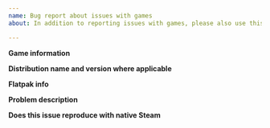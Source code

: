 ```yaml
---
name: Bug report about issues with games
about: In addition to reporting issues with games, please also use this same template for requesting Dbus access for games 

---
```


**Game information**
<!-- Name of the game or games that do not work 
https://github.com/flathub/com.valvesoftware.Steam/wiki/Frequently-asked-questions#my-game-is-giving-strange-errors-about-missing-symbols-in-libraries might be helpful for fixing some game issues for good
-->

**Distribution name and version where applicable**
<!-- Following files may help if you're unsure
  - /etc/redhat-release
  - /etc/suse-release
  - /etc/debian-release
  - /etc/lsb_release
  - /etc/os-release
-->

**Flatpak info**
<!-- Output of following commands:
  flatpak --version
  flatpak --gl-drivers
-->

**Problem description**
<!-- Explanation of the problem. Please attach log outputs as separate files
so the issue history is faster to read through -->

**Does this issue reproduce with native Steam**
<!-- Yes/No/Have not tested -->
